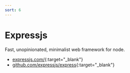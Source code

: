 ```yaml
---
sort: 6
---
```


# Expressjs

Fast, unopinionated, minimalist web framework for node.

- [expressjs.com/](https://expressjs.com/){:target="_blank"}
- [github.com/expressjs/express](https://github.com/expressjs/express){:target="_blank"}
